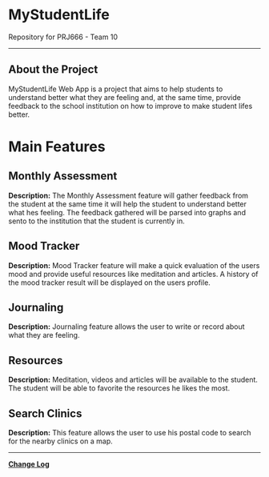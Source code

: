 # MyStudentLife
Repository for PRJ666 - Team 10

---

## About the Project

MyStudentLife Web App is a project that aims to help students to understand better what they are feeling and, at the same time, provide feedback to the school institution on how to improve to make student lifes better.

# Main Features
## Monthly Assessment
**Description:**
The Monthly Assessment feature will gather feedback from the student at the same time it will help the student to understand better what hes feeling.
The feedback gathered will be parsed into graphs and sento to the institution that the student is currently in.


## Mood Tracker
**Description:**
Mood Tracker feature will make a quick evaluation of the users mood and provide useful resources like meditation and articles.
A history of the mood tracker result will be displayed on the users profile.


## Journaling
**Description:** 
Journaling feature allows the user to write or record about what they are feeling.

## Resources
**Description:**
Meditation, videos and articles will be available to the student.
The student will be able to favorite the resources he likes the most.

## Search Clinics
**Description:**
This feature allows the user to use his postal code to search for the nearby clinics on a map.


---

 
[**Change Log**](CHANGELOG.md)
